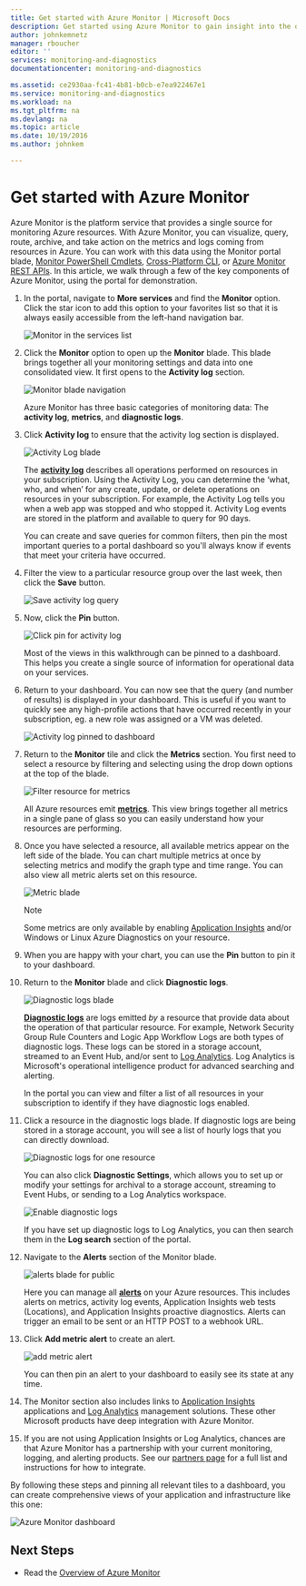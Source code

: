 ```yaml
---
title: Get started with Azure Monitor | Microsoft Docs
description: Get started using Azure Monitor to gain insight into the operation of your resources and take action based off of data.
author: johnkemnetz
manager: rboucher
editor: ''
services: monitoring-and-diagnostics
documentationcenter: monitoring-and-diagnostics

ms.assetid: ce2930aa-fc41-4b81-b0cb-e7ea922467e1
ms.service: monitoring-and-diagnostics
ms.workload: na
ms.tgt_pltfrm: na
ms.devlang: na
ms.topic: article
ms.date: 10/19/2016
ms.author: johnkem

---
```

# Get started with Azure Monitor
Azure Monitor is the platform service that provides a single source for monitoring Azure resources. With Azure Monitor, you can visualize, query, route, archive, and take action on the metrics and logs coming from resources in Azure. You can work with this data using the Monitor portal blade, [Monitor PowerShell Cmdlets](insights-powershell-samples.md), [Cross-Platform CLI](insights-cli-samples.md), or [Azure Monitor REST APIs](https://msdn.microsoft.com/library/dn931943.aspx). In this article, we walk through a few of the key components of Azure Monitor, using the portal for demonstration.

1. In the portal, navigate to **More services** and find the **Monitor** option. Click the star icon to add this option to your favorites list so that it is always easily accessible from the left-hand navigation bar.
   
    ![Monitor in the services list](./media/monitoring-get-started/monitor-more-services.png)
2. Click the **Monitor** option to open up the **Monitor** blade. This blade brings together all your monitoring settings and data into one consolidated view. It first opens to the **Activity log** section.
   
    ![Monitor blade navigation](./media/monitoring-get-started/monitor-blade-nav.png)
   
    Azure Monitor has three basic categories of monitoring data: The **activity log**, **metrics**, and **diagnostic logs**.
3. Click **Activity log** to ensure that the activity log section is displayed.
   
    ![Activity Log blade](./media/monitoring-get-started/monitor-act-log-blade.png)
   
    The [**activity log**](monitoring-overview-activity-logs.md) describes all operations performed on resources in your subscription. Using the Activity Log, you can determine the ‘what, who, and when’ for any create, update, or delete operations on resources in your subscription. For example, the Activity Log tells you when a web app was stopped and who stopped it. Activity Log events are stored in the platform and available to query for 90 days.
   
    You can create and save queries for common filters, then pin the most important queries to a portal dashboard so you'll always know if events that meet your criteria have occurred.
4. Filter the view to a particular resource group over the last week, then click the **Save** button.
   
    ![Save activity log query](./media/monitoring-get-started/monitor-act-log-save.png)
5. Now, click the **Pin** button.
   
    ![Click pin for activity log](./media/monitoring-get-started/monitor-act-log-pin.png)
   
    Most of the views in this walkthrough can be pinned to a dashboard. This helps you create a single source of information for operational data on your services. 
6. Return to your dashboard. You can now see that the query (and number of results) is displayed in your dashboard. This is useful if you want to quickly see any high-profile actions that have occurred recently in your subscription, eg. a new role was assigned or a VM was deleted.
   
    ![Activity log pinned to dashboard](./media/monitoring-get-started/monitor-act-log-db.png)
7. Return to the **Monitor** tile and click the **Metrics** section. You first need to select a resource by filtering and selecting using the drop down options at the top of the blade.
   
    ![Filter resource for metrics](./media/monitoring-get-started/monitor-met-filter.png)
   
    All Azure resources emit [**metrics**](monitoring-overview-metrics.md). This view brings together all metrics in a single pane of glass so you can easily understand how your resources are performing.
8. Once you have selected a resource, all available metrics appear on the left side of the blade. You can chart multiple metrics at once by selecting metrics and modify the graph type and time range. You can also view all metric alerts set on this resource.
   
    ![Metric blade](./media/monitoring-get-started/monitor-metric-blade.png)
   
   > [!NOTE]
   > Some metrics are only available by enabling [Application Insights](../application-insights/app-insights-overview.md) and/or Windows or Linux Azure Diagnostics on your resource.
   > 
   > 
9. When you are happy with your chart, you can use the **Pin** button to pin it to your dashboard.
10. Return to the **Monitor** blade and click **Diagnostic logs**.
    
    ![Diagnostic logs blade](./media/monitoring-get-started/monitor-diaglogs-blade.png)
    
    [**Diagnostic logs**](monitoring-overview-of-diagnostic-logs.md) are logs emitted *by* a resource that provide data about the operation of that particular resource. For example, Network Security Group Rule Counters and Logic App Workflow Logs are both types of diagnostic logs. These logs can be stored in a storage account, streamed to an Event Hub, and/or sent to [Log Analytics](../log-analytics/log-analytics-overview.md). Log Analytics is Microsoft's operational intelligence product for advanced searching and alerting.
    
    In the portal you can view and filter a list of all resources in your subscription to identify if they have diagnostic logs enabled.
11. Click a resource in the diagnostic logs blade. If diagnostic logs are being stored in a storage account, you will see a list of hourly logs that you can directly download.
    
    ![Diagnostic logs for one resource](./media/monitoring-get-started/monitor-diaglogs-detail.png)
    
    You can also click **Diagnostic Settings**, which allows you to set up or modify your settings for archival to a storage account, streaming to Event Hubs, or sending to a Log Analytics workspace.
    
    ![Enable diagnostic logs](./media/monitoring-get-started/monitor-diaglogs-enable.png)
    
    If you have set up diagnostic logs to Log Analytics, you can then search them in the **Log search** section of the portal.
12. Navigate to the **Alerts** section of the Monitor blade.
    
    ![alerts blade for public](./media/monitoring-get-started/monitor-alerts-nopp.png)
    
    Here you can manage all [**alerts**](monitoring-overview-alerts.md) on your Azure resources. This includes alerts on metrics, activity log events, Application Insights web tests (Locations), and Application Insights proactive diagnostics. Alerts can trigger an email to be sent or an HTTP POST to a webhook URL.
13. Click **Add metric alert** to create an alert.
    
    ![add metric alert](./media/monitoring-get-started/monitor-alerts-add.png)
    
    You can then pin an alert to your dashboard to easily see its state at any time.
14. The Monitor section also includes links to [Application Insights](../application-insights/app-insights-overview.md) applications and [Log Analytics](../log-analytics/log-analytics-overview.md) management solutions. These other Microsoft products have deep integration with Azure Monitor.
15. If you are not using Application Insights or Log Analytics, chances are that Azure Monitor has a partnership with your current monitoring, logging, and alerting products. See our [partners page](monitoring-partners.md) for a full list and instructions for how to integrate.

By following these steps and pinning all relevant tiles to a dashboard, you can create comprehensive views of your application and infrastructure like this one:

![Azure Monitor dashboard](./media/monitoring-get-started/monitor-final-dash.png)

## Next Steps
* Read the [Overview of Azure Monitor](monitoring-overview.md)

